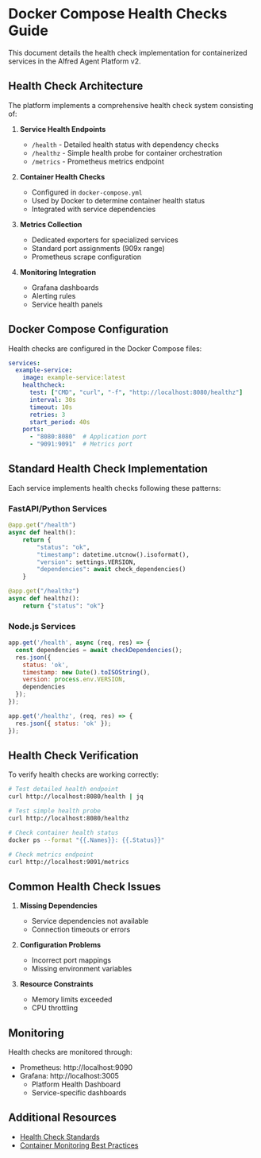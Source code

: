 # Docker Compose Health Checks Guide

This document details the health check implementation for containerized services in the Alfred Agent Platform v2.

## Health Check Architecture

The platform implements a comprehensive health check system consisting of:

1. **Service Health Endpoints**
   - `/health` - Detailed health status with dependency checks
   - `/healthz` - Simple health probe for container orchestration
   - `/metrics` - Prometheus metrics endpoint

2. **Container Health Checks**
   - Configured in `docker-compose.yml`
   - Used by Docker to determine container health status
   - Integrated with service dependencies

3. **Metrics Collection**
   - Dedicated exporters for specialized services
   - Standard port assignments (909x range)
   - Prometheus scrape configuration

4. **Monitoring Integration**
   - Grafana dashboards
   - Alerting rules
   - Service health panels

## Docker Compose Configuration

Health checks are configured in the Docker Compose files:

```yaml
services:
  example-service:
    image: example-service:latest
    healthcheck:
      test: ["CMD", "curl", "-f", "http://localhost:8080/healthz"]
      interval: 30s
      timeout: 10s
      retries: 3
      start_period: 40s
    ports:
      - "8080:8080"  # Application port
      - "9091:9091"  # Metrics port
```

## Standard Health Check Implementation

Each service implements health checks following these patterns:

### FastAPI/Python Services

```python
@app.get("/health")
async def health():
    return {
        "status": "ok",
        "timestamp": datetime.utcnow().isoformat(),
        "version": settings.VERSION,
        "dependencies": await check_dependencies()
    }

@app.get("/healthz")
async def healthz():
    return {"status": "ok"}
```

### Node.js Services

```javascript
app.get('/health', async (req, res) => {
  const dependencies = await checkDependencies();
  res.json({
    status: 'ok',
    timestamp: new Date().toISOString(),
    version: process.env.VERSION,
    dependencies
  });
});

app.get('/healthz', (req, res) => {
  res.json({ status: 'ok' });
});
```

## Health Check Verification

To verify health checks are working correctly:

```bash
# Test detailed health endpoint
curl http://localhost:8080/health | jq

# Test simple health probe
curl http://localhost:8080/healthz

# Check container health status
docker ps --format "{{.Names}}: {{.Status}}"

# Check metrics endpoint
curl http://localhost:9091/metrics
```

## Common Health Check Issues

1. **Missing Dependencies**
   - Service dependencies not available
   - Connection timeouts or errors

2. **Configuration Problems**
   - Incorrect port mappings
   - Missing environment variables

3. **Resource Constraints**
   - Memory limits exceeded
   - CPU throttling

## Monitoring

Health checks are monitored through:

- Prometheus: http://localhost:9090
- Grafana: http://localhost:3005
  - Platform Health Dashboard
  - Service-specific dashboards

## Additional Resources

- [Health Check Standards](../../HEALTH_CHECK_STANDARD.md)
- [Container Monitoring Best Practices](../../docs/monitoring/dashboards.md)
